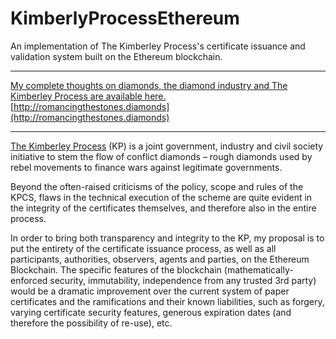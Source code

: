 # KimberlyProcessEthereum
An implementation of The Kimberley Process's certificate issuance and validation system built on the Ethereum blockchain.

---

[My complete thoughts on diamonds, the diamond industry and The Kimberley Process are available here.](http://romancingthestones.diamonds)
[http://romancingthestones.diamonds](http://romancingthestones.diamonds)

---

[The Kimberley Process](http://www.kimberleyprocess.com) (KP) is a joint government, industry and civil society initiative to stem the flow of conflict diamonds – rough diamonds used by rebel movements to finance wars against legitimate governments.

Beyond the often-raised criticisms of the policy, scope and rules of the KPCS, flaws in the technical execution of the scheme are quite evident in the integrity of the certificates themselves, and therefore also in the entire process.

In order to bring both transparency and integrity to the KP, my proposal is to put the entirety of the certificate issuance process, as well as all participants, authorities, observers, agents and parties, on the Ethereum Blockchain. The specific features of the blockchain (mathematically-enforced security, immutability, independence from any trusted 3rd party) would be a dramatic improvement over the current system of paper certificates and the ramifications and their known liabilities, such as  forgery, varying certificate security features, generous expiration dates (and therefore the possibility of re-use), etc.